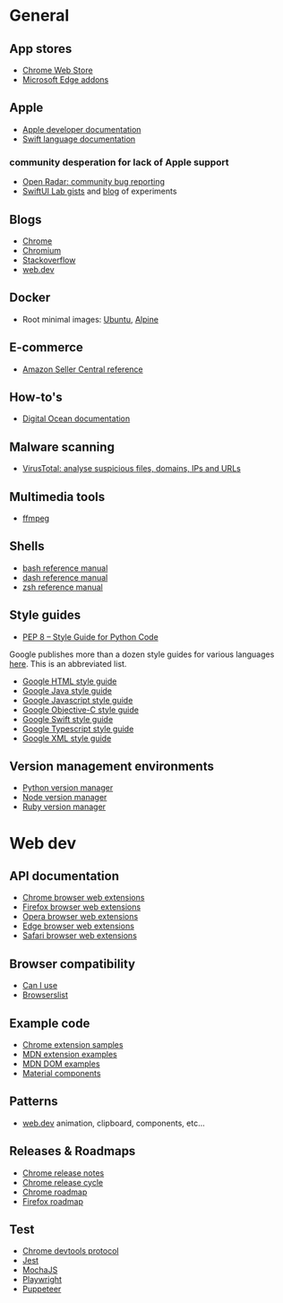 # General

## App stores
- [Chrome Web Store](https://chromewebstore.google.com/)
- [Microsoft Edge addons](https://microsoftedge.microsoft.com/addons/)

## Apple
- [Apple developer documentation](https://developer.apple.com/documentation/)
- [Swift language documentation](https://www.swift.org/documentation/)

### community desperation for lack of Apple support
- [Open Radar: community bug reporting](https://openradar.me)
- [SwiftUI Lab gists](https://gist.github.com/swiftui-lab) and [blog](https://swiftui-lab.com/) of experiments

## Blogs
- [Chrome](https://chromereleases.googleblog.com/)
- [Chromium](https://blog.chromium.org/)
- [Stackoverflow](https://stackoverflow.blog/)
- [web.dev](https://web.dev/blog)

## Docker
- Root minimal images: [Ubuntu](https://cloud-images.ubuntu.com/minimal/releases/), [Alpine](https://alpinelinux.org/downloads/)

## E-commerce
- [Amazon Seller Central reference](https://sellercentral.amazon.com/help/hub/reference/)

## How-to's
- [Digital Ocean documentation](https://docs.digitalocean.com/)

## Malware scanning
- [VirusTotal: analyse suspicious files, domains, IPs and URLs](https://www.virustotal.com/)

## Multimedia tools
- [ffmpeg](https://ffmpeg.org/documentation.html)

## Shells
- [bash reference manual](https://www.gnu.org/software/bash/manual/bash.html)
- [dash reference manual](https://www.debian.org/doc/manuals/debian-reference/)
- [zsh reference manual](https://zsh.sourceforge.io/Doc/Release/)

## Style guides
- [PEP 8 – Style Guide for Python Code](https://peps.python.org/pep-0008/)

Google publishes more than a dozen style guides for various languages [here](https://google.github.io/styleguide/).
This is an abbreviated list.

- [Google HTML style guide](https://google.github.io/styleguide/htmlcssguide.html)
- [Google Java style guide](https://google.github.io/styleguide/javaguide.html)
- [Google Javascript style guide](https://google.github.io/styleguide/jsguide.html)
- [Google Objective-C style guide](https://google.github.io/styleguide/objcguide.html)
- [Google Swift style guide](https://google.github.io/swift/)
- [Google Typescript style guide](https://google.github.io/styleguide/tsguide.html)
- [Google XML style guide](https://google.github.io/styleguide/xmlstyle.html)

## Version management environments
- [Python version manager](https://github.com/pyenv/pyenv)
- [Node version manager](https://github.com/nvm-sh/nvm)
- [Ruby version manager](https://rvm.io/rvm/install)

# Web dev

## API documentation
- [Chrome browser web extensions](https://developer.chrome.com/docs/extensions/)
- [Firefox browser web extensions](https://developer.mozilla.org/en-US/docs/Mozilla/Add-ons/WebExtensions)
- [Opera browser web extensions](https://dev.opera.com/extensions/)
- [Edge browser web extensions](https://docs.microsoft.com/en-us/microsoft-edge/extensions-chromium/)
- [Safari browser web extensions](https://developer.apple.com/documentation/safariservices/safari-web-extensions)

## Browser compatibility
- [Can I use](https://caniuse.com/)
- [Browserslist](https://browsersl.ist/)

## Example code
- [Chrome extension samples](https://github.com/GoogleChrome/chrome-extensions-samples)
- [MDN extension examples](https://github.com/mdn/webextensions-examples)
- [MDN DOM examples](https://github.com/mdn/dom-examples/)
- [Material components](https://github.com/material-components)

## Patterns
- [web.dev](https://web.dev/patterns) animation, clipboard, components, etc...

## Releases & Roadmaps
- [Chrome release notes](https://support.google.com/chrome/a/answer/10314655)
- [Chrome release cycle](https://chromium.googlesource.com/chromium/src/+/master/docs/process/release_cycle.md)
- [Chrome roadmap](https://chromestatus.com/roadmap)
- [Firefox roadmap](https://whattrainisitnow.com/calendar/)

## Test
- [Chrome devtools protocol](https://chromedevtools.github.io/devtools-protocol/)
- [Jest](https://jestjs.io/)
- [MochaJS](https://mochajs.org/)
- [Playwright](https://playwright.de)
- [Puppeteer](https://pptr.dev/)
